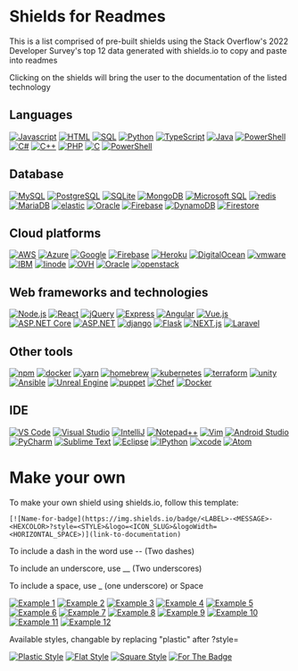 # Shields for Readmes

This is a list comprised of pre-built shields using the Stack Overflow's 2022 Developer Survey's top 12 data generated with shields.io to copy and paste into readmes

Clicking on the shields will bring the user to the documentation of the listed technology

## Languages

[![Javascript](https://img.shields.io/badge/Language-JavaScript-ff0000?style=plastic&logo=JavaScript&logoWidth=10)](https://javascript.info/)
[![HTML](https://img.shields.io/badge/Language-HTML/CSS-ff8000?style=plastic&logo=HTML5&logoWidth=10)](https://html.com/)
[![SQL](https://img.shields.io/badge/Language-SQL-ffff00?style=plastic&logo=MySQL&logoWidth=10)](https://docs.oracle.com/cd/E12151_01/index.htm)
[![Python](https://img.shields.io/badge/Language-Python-80ff00?style=plastic&logo=Python&logoWidth=10)](https://docs.python.org/3/)
[![TypeScript](https://img.shields.io/badge/Language-TypeScript-00ff00?style=plastic&logo=TypeScript&logoWidth=10)](https://www.typescriptlang.org/)
[![Java](https://img.shields.io/badge/Language-Java-00ff80?style=plastic&logo=Java&logoWidth=10)](https://dev.java/learn/)
[![PowerShell](https://img.shields.io/badge/Language-Bash/Shell-00ffff?style=plastic&logo=PowerShell&logoWidth=10)](https://learn.microsoft.com/en-us/powershell/)
[![C#](https://img.shields.io/badge/Language-C#-0080ff?style=plastic&logo=Csharp&logoWidth=10)](https://learn.microsoft.com/en-us/dotnet/csharp/)
[![C++](https://img.shields.io/badge/Language-C++-0000ff?style=plastic&logo=C&logoWidth=10)](https://cplusplus.com/doc/)
[![PHP](https://img.shields.io/badge/Language-PHP-8000ff?style=plastic&logo=PHP&logoWidth=10)](https://www.php.net/docs.php)
[![C](https://img.shields.io/badge/Language-C-ff00ff?style=plastic&logo=C&logoWidth=10)](https://learn.microsoft.com/en-us/cpp/c-language/?view=msvc-170)
[![PowerShell](https://img.shields.io/badge/Language-PowerShell-ff0080?style=plastic&logo=PowerShell&logoWidth=10)](https://learn.microsoft.com/en-us/powershell/)

## Database

[![MySQL](https://img.shields.io/badge/Database-MySQL-ff0000?style=plastic&logo=MySQL&logoWidth=10)](https://dev.mysql.com/doc/)
[![PostgreSQL](https://img.shields.io/badge/Database-PostgreSQL-ff8000?style=plastic&logo=PostgreSQL&logoWidth=10)](https://www.postgresql.org/docs/)
[![SQLite](https://img.shields.io/badge/Database-SQLite-ffff00?style=plastic&logo=SQLite&logoWidth=10)](https://www.sqlite.org/index.html)
[![MongoDB](https://img.shields.io/badge/Database-MongoDB-80ff00?style=plastic&logo=MongoDB&logoWidth=10)](https://www.mongodb.com/home)
[![Microsoft SQL](https://img.shields.io/badge/Database-MicrosoftSQL-00ff00?style=plastic&logo=MicrosoftSQLServer&logoWidth=10)](https://learn.microsoft.com/en-us/sql/?view=sql-server-ver16)
[![redis](https://img.shields.io/badge/Database-redis-00ff80?style=plastic&logo=Redis&logoWidth=10)](https://redis.io/docs/)
[![MariaDB](https://img.shields.io/badge/Database-MariaDB-00ffff?style=plastic&logo=MariaDB&logoWidth=10)](https://mariadb.org/documentation/)
[![elastic](https://img.shields.io/badge/Database-Elastic-0080ff?style=plastic&logo=Elastic&logoWidth=10)](https://www.elastic.co/guide/index.html)
[![Oracle](https://img.shields.io/badge/Database-Oracle-0000ff?style=plastic&logo=Oracle&logoWidth=10)](https://docs.oracle.com/en/)
[![Firebase](https://img.shields.io/badge/Database-Firebase-8000ff?style=plastic&logo=Firebase&logoWidth=10)](https://firebase.google.com/docs)
[![DynamoDB](https://img.shields.io/badge/Database-DynamoDB-ff00ff?style=plastic&logo=AmazonDynamoDB&logoWidth=10)](https://aws.amazon.com/dynamodb/)
[![Firestore](https://img.shields.io/badge/Database-Cloud_Firestore-ff0080?style=plastic&logo=Firebase&logoWidth=10)](https://firebase.google.com/docs/firestore)

## Cloud platforms

[![AWS](https://img.shields.io/badge/Cloud-AWS-ff0000?style=plastic&logo=amazonAWS&logoWidth=10)](https://aws.amazon.com/)
[![Azure](https://img.shields.io/badge/Cloud-Azure-ff8000?style=plastic&logo=microsoftAzure&logoWidth=10)](https://azure.microsoft.com/en-us/)
[![Google](https://img.shields.io/badge/Cloud-Google-ffff00?style=plastic&logo=Google&logoWidth=10)](https://cloud.google.com/)
[![Firebase](https://img.shields.io/badge/Cloud-Firebase-80ff00?style=plastic&logo=Firebase&logoWidth=10)](https://firebase.google.com/firebase-and-gcp)
[![Heroku](https://img.shields.io/badge/Cloud-Heroku-00ff00?style=plastic&logo=Heroku&logoWidth=10)](https://devcenter.heroku.com/categories/reference)
[![DigitalOcean](https://img.shields.io/badge/Cloud-DigitalOcean-00ff80?style=plastic&logo=DigitalOcean&logoWidth=10)](https://www.digitalocean.com/)
[![vmware](https://img.shields.io/badge/Cloud-VMware-00ffff?style=plastic&logo=VMware&logoWidth=10)](https://www.vmware.com/)
[![IBM](https://img.shields.io/badge/Cloud-IBM-0080ff?style=plastic&logo=ibm&logoWidth=10)](https://www.ibm.com/cloud)
[![linode](https://img.shields.io/badge/Cloud-linode-0000ff?style=plastic&logo=Linode&logoWidth=10)](https://www.linode.com/)
[![OVH](https://img.shields.io/badge/Cloud-OVH-8000ff?style=plastic&logo=OVH&logoWidth=10)](https://docs.ovh.com/us/en/)
[![Oracle](https://img.shields.io/badge/Cloud-Oracle-ff00ff?style=plastic&logo=Oracle&logoWidth=10)](https://docs.oracle.com/en/)
[![openstack](https://img.shields.io/badge/Cloud-OpenStack-ff0080?style=plastic&logo=OpenStack&logoWidth=10)](https://www.openstack.org/)

## Web frameworks and technologies

[![Node.js](https://img.shields.io/badge/Framework-Node.js-ff0000?style=plastic&logo=Node.js&logoWidth=10)](https://nodejs.org/en/)
[![React](https://img.shields.io/badge/Framework-React.js-ff8000?style=plastic&logo=React&logoWidth=10)](https://reactjs.org/docs/getting-started.html)
[![jQuery](https://img.shields.io/badge/Framework-jQuery-ffff00?style=plastic&logo=jQuery&logoWidth=10)](hhttps://api.jquery.com/)
[![Express](https://img.shields.io/badge/Framework-Express-80ff00?style=plastic&logo=Express&logoWidth=10)](https://expressjs.com/)
[![Angular](https://img.shields.io/badge/Framework-Angular-00ff00?style=plastic&logo=Angular&logoWidth=10)](https://angular.io/)
[![Vue.js](https://img.shields.io/badge/Framework-Vue.js-00ff80?style=plastic&logo=Vue.js&logoWidth=10)](https://vuejs.org/)
[![ASP.NET Core](https://img.shields.io/badge/Framework-ASP.NET_Core-00ffff?style=plastic&logo=microsoft&logoWidth=10)](https://learn.microsoft.com/en-us/aspnet/core/?view=aspnetcore-7.0)
[![ASP.NET](https://img.shields.io/badge/Framework-ASP.NET-0080ff?style=plastic&logo=microsoft&logoWidth=10)](https://dotnet.microsoft.com/en-us/apps/aspnet)
[![django](https://img.shields.io/badge/Framework-django-0000ff?style=plastic&logo=Django&logoWidth=10)](https://www.djangoproject.com/)
[![Flask](https://img.shields.io/badge/Framework-Flask-8000ff?style=plastic&logo=Flask&logoWidth=10)](https://www.fullstackpython.com/flask.html)
[![NEXT.js](https://img.shields.io/badge/Framework-Next.js-ff00ff?style=plastic&logo=Next.js&logoWidth=10)](https://nextjs.org/)
[![Laravel](https://img.shields.io/badge/Framework-Laravel-ff0080?style=plastic&logo=Laravel&logoWidth=10)](https://laravel.com/)

## Other tools

[![npm](https://img.shields.io/badge/Tools-npm-ff0000?style=plastic&logo=npm&logoWidth=10)](https://www.npmjs.com/)
[![docker](https://img.shields.io/badge/Tools-Docker-ff8000?style=plastic&logo=Docker&logoWidth=10)](https://www.docker.com/)
[![yarn](https://img.shields.io/badge/Tools-Yarn-ffff00?style=plastic&logo=Yarn&logoWidth=10)](https://yarnpkg.com/)
[![homebrew](https://img.shields.io/badge/Tools-Homebrew-80ff00?style=plastic&logo=Homebrew&logoWidth=10)](https://brew.sh/)
[![kubernetes](https://img.shields.io/badge/Tools-Kubernetes-00ff00?style=plastic&logo=Kubernetes&logoWidth=10)](https://kubernetes.io/)
[![terraform](https://img.shields.io/badge/Tools-Terraform-00ff80?style=plastic&logo=Terraform&logoWidth=10)](https://www.terraform.io/)
[![unity](https://img.shields.io/badge/Tools-Unity-00ffff?style=plastic&logo=Unity&logoWidth=10)](https://unity.com/)
[![Ansible](https://img.shields.io/badge/Tools-Ansible-0080ff?style=plastic&logo=Ansible&logoWidth=10)](https://www.ansible.com/)
[![Unreal Engine](https://img.shields.io/badge/Tools-Unreal_Engine-0000ff?style=plastic&logo=UnrealEngine&logoWidth=10)](https://www.unrealengine.com/en-US/)
[![puppet](https://img.shields.io/badge/Tools-Puppet-8000ff?style=plastic&logo=Puppet&logoWidth=10)](https://puppet.com/)
[![Chef](https://img.shields.io/badge/Tools-Chef-ff00ff?style=plastic&logo=progress&logoWidth=10)](https://www.chef.io/)
[![Docker](https://img.shields.io/badge/Tools-Pulumi-ff0080?style=plastic&logo=Pulumi&logoWidth=10)](https://nodejs.org/enDocker)

## IDE

[![VS Code](https://img.shields.io/badge/IDE-VSCode-ff0000?style=plastic&logo=VisualStudioCode&logoWidth=10)](https://code.visualstudio.com/docs)
[![Visual Studio](https://img.shields.io/badge/IDE-Visual_Studio-ff8000?style=plastic&logo=VisualStudio&logoWidth=10)](https://visualstudio.microsoft.com/)
[![IntelliJ](https://img.shields.io/badge/IDE-IntelliJ-ffff00?style=plastic&logo=IntelliJidea&logoWidth=10)](https://www.jetbrains.com/idea/old/)
[![Notepad++](https://img.shields.io/badge/IDE-Notepad++-80ff00?style=plastic&logo=Notepadplusplus&logoWidth=10)](https://notepad-plus-plus.org/)
[![Vim](https://img.shields.io/badge/IDE-Vim-00ff00?style=plastic&logo=Vim&logoWidth=10)](https://www.vim.org/)
[![Android Studio](https://img.shields.io/badge/IDE-Android_Studio-00ff80?style=plastic&logo=AndroidStudio&logoWidth=10)](https://developer.android.com/studio/intro)
[![PyCharm](https://img.shields.io/badge/IDE-PyCharm-00ffff?style=plastic&logo=PyCharm&logoWidth=10)](https://www.jetbrains.com/lp/pycharm-anaconda/)
[![Sublime Text](https://img.shields.io/badge/IDE-SublimeText-0080ff?style=plastic&logo=SublimeText&logoWidth=10)](https://www.sublimetext.com/)
[![Eclipse](https://img.shields.io/badge/IDE-Eclipse-0000ff?style=plastic&logo=Eclipse&logoWidth=10)](https://www.eclipse.org/)
[![IPython](https://img.shields.io/badge/IDE-IPython_Jupyter-8000ff?style=plastic&logo=iPython&logoWidth=10)](https://ipython.org/)
[![xcode](https://img.shields.io/badge/IDE-Xcode-ff00ff?style=plastic&logo=apple&logoWidth=10)](https://developer.apple.com/documentation/)
[![Atom](https://img.shields.io/badge/IDE-Atom-ff0080?style=plastic&logo=Atom&logoWidth=10)](https://atom.io/)

# Make your own

To make your own shield using shields.io, follow this template:

`[![Name-for-badge](https://img.shields.io/badge/<LABEL>-<MESSAGE>-<HEXCOLOR>?style=<STYLE>&logo=<ICON_SLUG>&logoWidth=<HORIZONTAL_SPACE>)](link-to-documentation)`

To include a dash in the word use -- (Two dashes)

To include an underscore, use __ (Two underscores)

To include a space, use _ (one underscore) or Space


[![Example 1](https://img.shields.io/badge/Example-One-ff0000?style=&logo=&logoWidth=10)](https://)
[![Example 2](https://img.shields.io/badge/Example-Two-ff8000?style=&logo=&logoWidth=10)](https://)
[![Example 3](https://img.shields.io/badge/Example-Three-ffff00?style=&logo=&logoWidth=10)](https://)
[![Example 4](https://img.shields.io/badge/Example-Four-80ff00?style=&logo=&logoWidth=10)](https://)
[![Example 5](https://img.shields.io/badge/Example-Five-00ff00?style=&logo=&logoWidth=10)](https://)
[![Example 6](https://img.shields.io/badge/Example-Six-00ff80?style=&logo=&logoWidth=10)](https://)
[![Example 7](https://img.shields.io/badge/Example-Seven-00ffff?style=&logo=&logoWidth=10)](https://)
[![Example 8](https://img.shields.io/badge/Example-Eight-0080ff?style=&logo=&logoWidth=10)](https://)
[![Example 9](https://img.shields.io/badge/Example-Nine-0000ff?style=&logo=&logoWidth=10)](https://)
[![Example 10](https://img.shields.io/badge/Example-Ten-8000ff?style=&logo=&logoWidth=10)](https://)
[![Example 11](https://img.shields.io/badge/Example-Eleven-ff00ff?style=&logo=&logoWidth=10)](https://)
[![Example 12](https://img.shields.io/badge/Example-Twelve-ff0080?style=&logo=&logoWidth=10)](https://)

Available styles, changable by replacing "plastic" after ?style=

[![Plastic Style](https://img.shields.io/badge/style-plastic-ff0000?style=plastic)](https://)
[![Flat Style](https://img.shields.io/badge/style-flat-ff0000?style=flat)](https://)
[![Square Style](https://img.shields.io/badge/style-flat_square-ff0000?style=flat-square)](https://)
[![For The Badge](https://img.shields.io/badge/style-for_the_badge-ff0000?style=for-the-badge)](https://)

